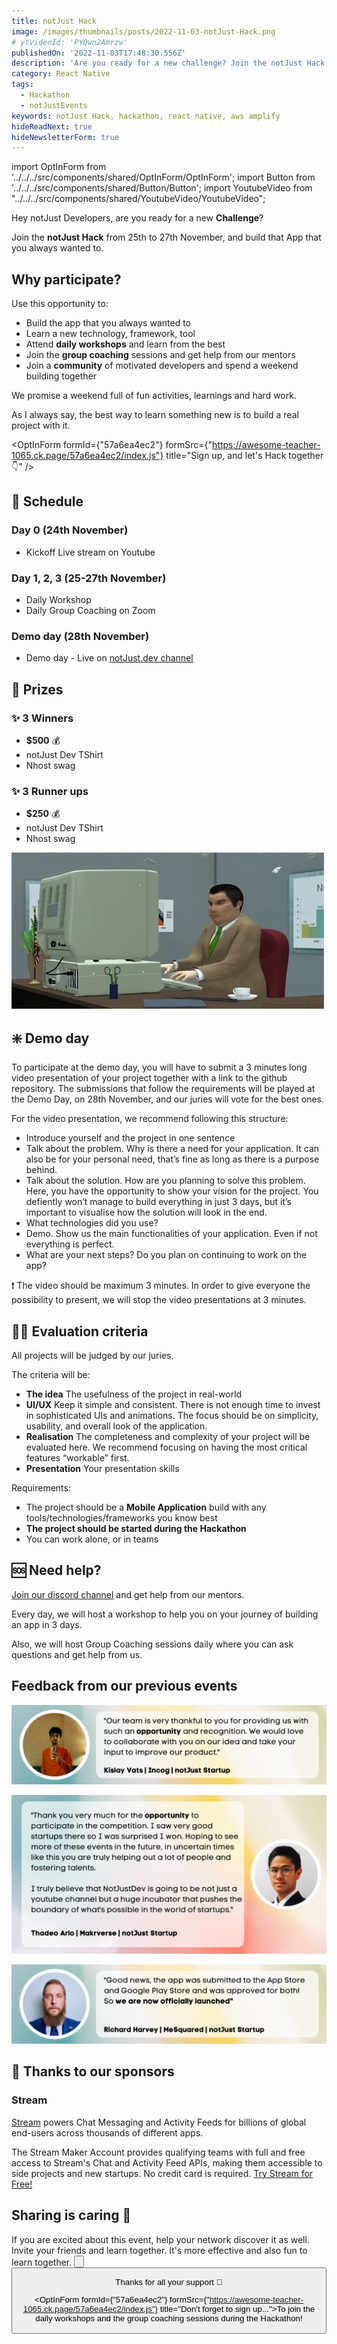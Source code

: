 ```yaml
---
title: notJust Hack
image: /images/thumbnails/posts/2022-11-03-notJust-Hack.png
# ytVideoId: 'PYQwn2Amrzw'
publishedOn: '2022-11-03T17:48:30.556Z'
description: 'Are you ready for a new challenge? Join the notJust Hack from 25th to 27th November, and build that App that you always wanted to.'
category: React Native
tags:
  - Hackathon
  - notJustEvents
keywords: notJust Hack, hackathon, react native, aws amplify
hideReadNext: true
hideNewsletterForm: true
---
```


import OptInForm from '../../../src/components/shared/OptInForm/OptInForm';
import Button from '../../../src/components/shared/Button/Button';
import YoutubeVideo from "../../../src/components/shared/YoutubeVideo/YoutubeVideo";

Hey notJust Developers, are you ready for a new **Challenge**?

Join the **notJust Hack** from 25th to 27th November, and build that App that you always wanted to.

<YoutubeVideo id="PYQwn2Amrzw" title="notJust Hackathon Announcement" />

## Why participate?

Use this opportunity to:

- Build the app that you always wanted to
- Learn a new technology, framework, tool
- Attend **daily workshops** and learn from the best
- Join the **group coaching** sessions and get help from our mentors
- Join a **community** of motivated developers and spend a weekend building together

We promise a weekend full of fun activities, learnings and hard work.

As I always say, the best way to learn something new is to build a real project with it.

<OptInForm formId={"57a6ea4ec2"} formSrc={"https://awesome-teacher-1065.ck.page/57a6ea4ec2/index.js"} title="Sign up, and let's Hack together 👇" />

## 📅 Schedule

### Day 0 (24th November)

- Kickoff Live stream on Youtube

### Day 1, 2, 3 (25-27th November)

- Daily Workshop
- Daily Group Coaching on Zoom

### Demo day (28th November)

- Demo day - Live on [notJust.dev channel](https://www.youtube.com/c/notjustdev)

## 🎁 Prizes

### ✨ 3 Winners

- **$500** 💰
- notJust Dev TShirt
- Nhost swag

### ✨ 3 Runner ups

- **$250** 💰
- notJust Dev TShirt
- Nhost swag

![gif](./giphy.webp)

## ❇️ Demo day

To participate at the demo day, you will have to submit a 3 minutes long video presentation of your project together with a link to the github repository. The submissions that follow the requirements will be played at the Demo Day, on 28th November, and our juries will vote for the best ones.

For the video presentation, we recommend following this structure:

- Introduce yourself and the project in one sentence
- Talk about the problem. Why is there a need for your application. It can also be for your personal need, that’s fine as long as there is a purpose behind.
- Talk about the solution.
  How are you planning to solve this problem. Here, you have the opportunity to show your vision for the project. You defiently won’t manage to build everything in just 3 days, but it’s important to visualise how the solution will look in the end.
- What technologies did you use?
- Demo. Show us the main functionalities of your application. Even if not everything is perfect.
- What are your next steps? Do you plan on continuing to work on the app?

❗ The video should be maximum 3 minutes. In order to give everyone the possibility to present, we will stop the video presentations at 3 minutes.

## 🧑‍⚖️ Evaluation criteria

All projects will be judged by our juries.

The criteria will be:

- **The idea**
  The usefulness of the project in real-world
- **UI/UX**
  Keep it simple and consistent. There is not enough time to invest in sophisticated UIs and animations. The focus should be on simplicity, usability, and overall look of the application.
- **Realisation**
  The completeness and complexity of your project will be evaluated here. We recommend focusing on having the most critical features “workable” first.
- **Presentation**
  Your presentation skills

Requirements:

- The project should be a **Mobile Application** build with any tools/technologies/frameworks you know best
- **The project should be started during the Hackathon**
- You can work alone, or in teams

## 🆘 Need help?

[Join our discord channel](https://discord.gg/VpURUN2) and get help from our mentors.

Every day, we will host a workshop to help you on your journey of building an app in 3 days.

Also, we will host Group Coaching sessions daily where you can ask questions and get help from us.

## Feedback from our previous events

![Our team is very thankful to you for providing us with such opportunity and recognition. We would love to collaborate with you on our idea and take your inputs to improve our product.](./testimonial1.png)

![Thank you very much for the opportunity to participate in the competition. I saw very good startups there so I was surprised I won. Hoping to see more of these events in the future, in uncertain times like this you are truly helping out a lot of people and fostering talents. I truly believe that NotJustDev is going to be not just a youtube channel but a huge incubator that pushes the boundary of what's possible in the world of startups.](./testimonial3.png)

![Good news, the app was submitted to the App Store and Google Play Store and was approved for both! So we are now officially launched](./testimonial2.png)

## 🙏 Thanks to our sponsors

### Stream

[Stream](https://gstrm.io/notjustdevhack) powers Chat Messaging and Activity Feeds for billions of global end-users across thousands of different apps.

The Stream Maker Account provides qualifying teams with full and free access to Stream's Chat and Activity Feed APIs, making them accessible to side projects and new startups. No credit card is required. [Try Stream for Free!](https://gstrm.io/notjustdevhack)

## Sharing is caring 🙌

If you are excited about this event, help your network discover it as well. Invite your friends and learn together. It's more effective and also fun to learn together.
<Button 
  href="http://bit.ly/3GhZw3X"
  target="_blank"
  class="flex-1"
  title="Share on Twitter 🐦"
  flex1
/>

<Button
  href="http://bit.ly/3EvCkxU"
  target="\_blank"
  type="secondary"
  title="Share on LinkedIn 🧑‍💼"
  flex1
/>

Thanks for all your support 🙏

<OptInForm formId={"57a6ea4ec2"} formSrc={"https://awesome-teacher-1065.ck.page/57a6ea4ec2/index.js"} title="Don't forget to sign up...">To join the daily workshops and the group coaching sessions during the Hackathon!</OptInForm>
